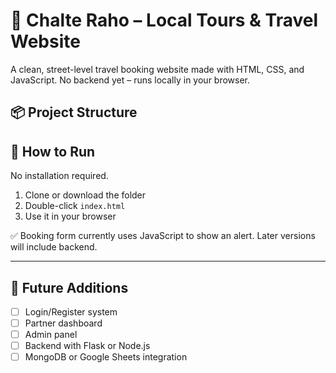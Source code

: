 # 🚖 Chalte Raho – Local Tours & Travel Website

A clean, street-level travel booking website made with HTML, CSS, and JavaScript. No backend yet – runs locally in your browser.

## 📦 Project Structure


## 🚀 How to Run

No installation required.

1. Clone or download the folder
2. Double-click `index.html`
3. Use it in your browser

✅ Booking form currently uses JavaScript to show an alert. Later versions will include backend.

---

## 🧱 Future Additions

- [ ] Login/Register system  
- [ ] Partner dashboard  
- [ ] Admin panel  
- [ ] Backend with Flask or Node.js  
- [ ] MongoDB or Google Sheets integration  
